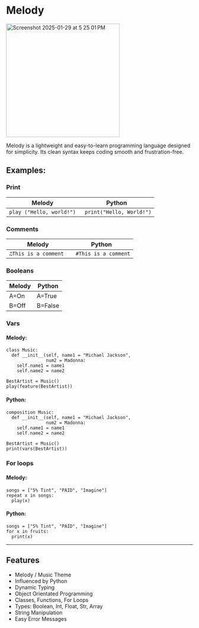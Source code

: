 # Melody
<img width="306" alt="Screenshot 2025-01-29 at 5 25 01 PM" src="https://github.com/user-attachments/assets/ec711ff0-3ed8-4bac-9625-8613e5c0d49d" />

Melody is a lightweight and easy-to-learn programming language designed for simplicity. Its clean syntax keeps coding smooth and frustration-free.
## Examples:
### **Print**
| Melody   | Python |
|----------|----------|
| ``` play ("Hello, world!") ```  | ``` print("Hello, World!")```   |

### **Comments**
| Melody   | Python |
|----------|----------|
| ``` ♫This is a comment  ```  | ``` #This is a comment```   |

### **Booleans**
| Melody   | Python |
|----------|----------|
|A=On |A=True
B=Off|B=False


### **Vars**
#### Melody:
``` 
class Music:
  def __init__(self, name1 = "Michael Jackson", 
               num2 = Madonna:
    self.name1 = name1
    self.name2 = name2
 
BestArtist = Music()
play(feature(BestArtist))
```
#### Python:
```
composition Music:
  def __init__(self, name1 = "Michael Jackson", 
               num2 = Madonna:
    self.name1 = name1
    self.name2 = name2
 
BestArtist = Music()
print(vars(BestArtist))
```
### **For loops**
#### Melody:
```
songs = ["5% Tint", "PAID", "Imagine"]
repeat x in songs:
  play(x)
```
#### Python:
```
songs = ["5% Tint", "PAID", "Imagine"]
for x in fruits:
  print(x)
```
________________________________________________________________________________________________________________________

## Features
- Melody / Music Theme
- Influenced by Python
- Dynamic Typing
- Object Orientated Programming
- Classes, Functions, For Loops
- Types: Boolean, Int, Float, Str, Array
- String Manipulation
- Easy Error Messages
